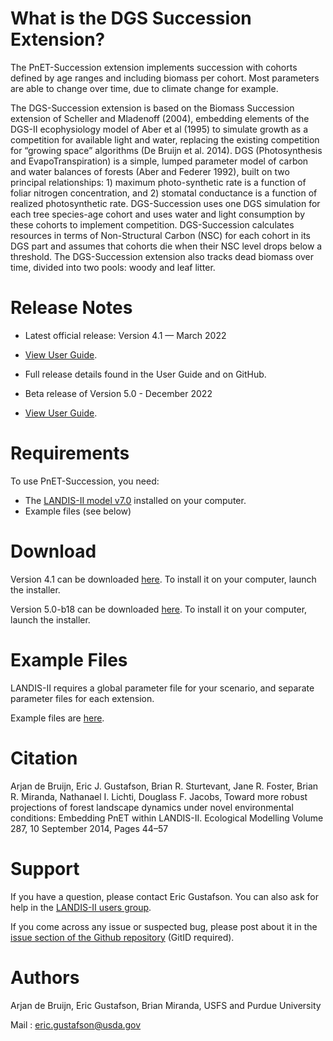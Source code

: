 # What is the DGS Succession Extension?

The  PnET-Succession extension implements succession with cohorts defined by age ranges and including biomass per cohort. Most parameters are able to change over time, due to climate change for example.

The DGS-Succession extension is based on the Biomass Succession extension of Scheller and Mladenoff (2004), embedding elements of the DGS-II ecophysiology model of Aber et al (1995) to simulate growth as a competition for available light and water, replacing the existing competition for “growing space” algorithms (De Bruijn et al. 2014). DGS (Photosynthesis and EvapoTranspiration) is a simple, lumped parameter model of carbon and water balances of forests (Aber and Federer 1992), built on two principal relationships: 1) maximum photo-synthetic rate is a function of foliar nitrogen concentration, and 2) stomatal conductance is a function of realized photosynthetic rate. DGS-Succession uses one DGS simulation for each tree species-age cohort and uses water and light consumption by these cohorts to implement competition. DGS-Succession calculates resources in terms of Non-Structural Carbon (NSC) for each cohort in its DGS part and assumes that cohorts die when their NSC level drops below a threshold. The DGS-Succession extension also tracks dead biomass over time, divided into two pools: woody and leaf litter.

# Release Notes

- Latest official release: Version 4.1 — March 2022
- [View User Guide](https://github.com/LANDIS-II-Foundation/Extension-DGS-Succession/blob/master/deploy/docs/LANDIS-II%20PnET-Succession%20v4.1%20User%20Guide.pdf).
- Full release details found in the User Guide and on GitHub.

- Beta release of Version 5.0 - December 2022
- [View User Guide](https://github.com/LANDIS-II-Foundation/Extension-PnET-Succession/blob/master/deploy/docs/LANDIS-II%20PnET-Succession%20v5.0b18%20User%20Guide.pdf).


# Requirements

To use PnET-Succession, you need:

- The [LANDIS-II model v7.0](http://www.landis-ii.org/install) installed on your computer.
- Example files (see below)

# Download

Version 4.1 can be downloaded [here](https://github.com/LANDIS-II-Foundation/Extension-PnET-Succession/blob/master/deploy/installer/LANDIS-II-V7%20PnET-Succession%204.1-RC1-setup.exe). To install it on your computer, launch the installer.

Version 5.0-b18 can be downloaded [here](https://github.com/LANDIS-II-Foundation/Extension-PnET-Succession/blob/master/deploy/installer/LANDIS-II-V7%20PnET-Succession%205.0-b18-setup.exe). To install it on your computer, launch the installer.


# Example Files

LANDIS-II requires a global parameter file for your scenario, and separate parameter files for each extension.

Example files are [here](https://github.com/LANDIS-II-Foundation/Extension-PnET-Succession/tree/master/deploy/examples/biomass-Pnet-succession-example/PnET-succession-example.zip).

# Citation

Arjan de Bruijn, Eric J. Gustafson, Brian R. Sturtevant, Jane R. Foster, Brian R. Miranda, Nathanael I. Lichti, Douglass F. Jacobs, Toward more robust projections of forest landscape dynamics under novel environmental conditions: Embedding PnET within LANDIS-II. Ecological Modelling Volume 287, 10 September 2014, Pages 44–57

# Support

If you have a question, please contact Eric Gustafson. 
You can also ask for help in the [LANDIS-II users group](http://www.landis-ii.org/users).

If you come across any issue or suspected bug, please post about it in the [issue section of the Github repository](https://github.com/LANDIS-II-Foundation/Extension-PnET-Succession/issues) (GitID required).

# Authors

Arjan de Bruijn, Eric Gustafson, Brian Miranda, USFS and Purdue University

Mail : eric.gustafson@usda.gov
